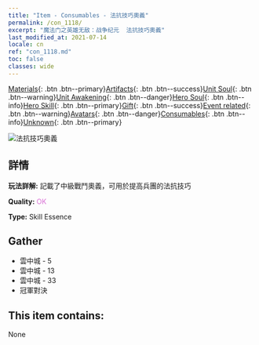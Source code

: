 ```yaml
---
title: "Item - Consumables - 法抗技巧奧義"
permalink: /con_1118/
excerpt: "魔法门之英雄无敌：战争纪元  法抗技巧奧義"
last_modified_at: 2021-07-14
locale: cn
ref: "con_1118.md"
toc: false
classes: wide
---
```

 [Materials](/ItemsCN/){: .btn .btn--primary}[Artifacts](/ItemsCN/Artifacts/){: .btn .btn--success}[Unit Soul](/ItemsCN/UnitSoul/){: .btn .btn--warning}[Unit Awakening](/ItemsCN/UnitAwakening/){: .btn .btn--danger}[Hero Soul](/ItemsCN/HeroSoul/){: .btn .btn--info}[Hero Skill](/ItemsCN/HeroSkill/){: .btn .btn--primary}[Gift](/ItemsCN/Gift/){: .btn .btn--success}[Event related](/ItemsCN/Events/){: .btn .btn--warning}[Avatars](/ItemsCN/Avatars/){: .btn .btn--danger}[Consumables](/ItemsCN/Consumables/){: .btn .btn--info}[Unknown](/ItemsCN/Unknown/){: .btn .btn--primary}

 ![法抗技巧奧義](/images/t/i_7009.png)

## 詳情
 **玩法詳解:** 記載了中級戰鬥奧義，可用於提高兵團的法抗技巧

 **Quality:** <span style="color: #DA70D6">OK</span>

 **Type:** Skill Essence

## Gather

*    雲中城 - 5 
*    雲中城 - 13 
*    雲中城 - 33 
*    冠軍對決 

## This item contains:

  None

